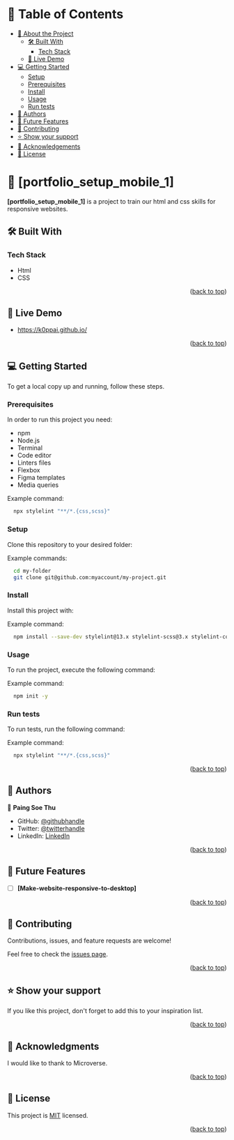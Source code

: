 <a name="readme-top"></a>


# 📗 Table of Contents

- [📖 About the Project](#about-project)
  - [🛠 Built With](#built-with)
    - [Tech Stack](#tech-stack)
  - [🚀 Live Demo](#live-demo)
- [💻 Getting Started](#getting-started)
  - [Setup](#setup)
  - [Prerequisites](#prerequisites)
  - [Install](#install)
  - [Usage](#usage)
  - [Run tests](#run-tests)
- [👥 Authors](#authors)
- [🔭 Future Features](#future-features)
- [🤝 Contributing](#contributing)
- [⭐️ Show your support](#support)
- [🙏 Acknowledgements](#acknowledgements)
- [📝 License](#license)



# 📖 [portfolio_setup_mobile_1] <a name="about-project"></a>


**[portfolio_setup_mobile_1]** is a project to train our html and css skills for responsive websites.

## 🛠 Built With <a name="built-with"></a>

### Tech Stack <a name="tech-stack"></a>

- Html
- CSS


<p align="right">(<a href="#readme-top">back to top</a>)</p>



## 🚀 Live Demo <a name="live-demo"></a>

- https://k0ppai.github.io/




<p align="right">(<a href="#readme-top">back to top</a>)</p>



## 💻 Getting Started <a name="getting-started"></a>



To get a local copy up and running, follow these steps.

### Prerequisites

In order to run this project you need:
- npm
- Node.js
- Terminal
- Code editor
- Linters files
- Flexbox
- Figma templates
- Media queries

Example command:

```sh
  npx stylelint "**/*.{css,scss}"
```
### Setup

Clone this repository to your desired folder:


Example commands:

```sh
  cd my-folder
  git clone git@github.com:myaccount/my-project.git
```

### Install

Install this project with:


Example command:

```sh
  npm install --save-dev stylelint@13.x stylelint-scss@3.x stylelint-config-standard@21.x stylelint-csstree-validator@1.x
```

### Usage

To run the project, execute the following command:


Example command:

```sh
  npm init -y
```

### Run tests

To run tests, run the following command:


Example command:

```sh
  npx stylelint "**/*.{css,scss}"
```


<p align="right">(<a href="#readme-top">back to top</a>)</p>


## 👥 Authors <a name="authors"></a>


👤 **Paing Soe Thu**

- GitHub: [@githubhandle](https://github.com/K0ppai)
- Twitter: [@twitterhandle](https://twitter.com/_koppai_)
- LinkedIn: [LinkedIn](https://www.linkedin.com/in/paing-soe-thu-472a7326a/)


<p align="right">(<a href="#readme-top">back to top</a>)</p>


## 🔭 Future Features <a name="future-features"></a>



- [ ] **[Make-website-responsive-to-desktop]**



<p align="right">(<a href="#readme-top">back to top</a>)</p>



## 🤝 Contributing <a name="contributing"></a>

Contributions, issues, and feature requests are welcome!

Feel free to check the [issues page](../../issues/).

<p align="right">(<a href="#readme-top">back to top</a>)</p>



## ⭐️ Show your support <a name="support"></a>



If you like this project, don't forget to add this to your inspiration list.

<p align="right">(<a href="#readme-top">back to top</a>)</p>


## 🙏 Acknowledgments <a name="acknowledgements"></a>



I would like to thank to Microverse.

<p align="right">(<a href="#readme-top">back to top</a>)</p>






## 📝 License <a name="license"></a>

This project is [MIT](./LICENSE) licensed.


<p align="right">(<a href="#readme-top">back to top</a>)</p>
